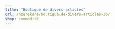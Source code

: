 ```yaml
---
title: "Boutique de divers articles"
url: /nzerekore/boutique-de-divers-articles-36/
shop: commodité
---
```

